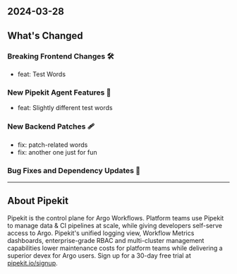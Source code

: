 ## 2024-03-28

## What's Changed
### Breaking Frontend Changes 🛠
* feat: Test Words

### New Pipekit Agent Features 🎉
* feat: Slightly different test words

### New Backend Patches 🩹
* fix: patch-related words
* fix: another one just for fun

### Bug Fixes and Dependency Updates 🐞

---

## About Pipekit

Pipekit is the control plane for Argo Workflows. Platform teams use Pipekit to manage data & CI pipelines at scale, while giving developers self-serve access to Argo. Pipekit's unified logging view, Workflow Metrics dashboards, enterprise-grade RBAC and multi-cluster management capabilities lower maintenance costs for platform teams while delivering a superior devex for Argo users. Sign up for a 30-day free trial at [pipekit.io/signup](https://pipekit.io/signup?utm_campaign=release-notes).
